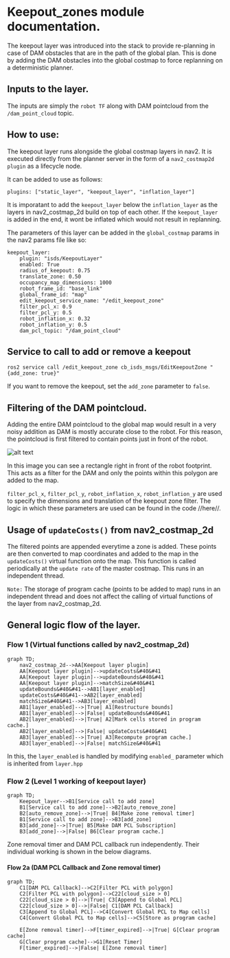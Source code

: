 # Keepout_zones module documentation.

The keepout layer was introduced into the stack to provide re-planning in case of DAM obstacles that are in the path of the global plan. This is done by adding the DAM obstacles into the global costmap to force replanning on a deterministic planner.

## Inputs to the layer.

The inputs are simply the ```robot TF``` along with DAM pointcloud from the ```/dam_point_cloud``` topic.

## How to use:

The keepout layer runs alongside the global costmap layers in nav2. It is executed directly from the planner server in the form of a ```nav2_costmap2d plugin``` as a lifecycle node.

It can be added to use as follows:
```
plugins: ["static_layer", "keepout_layer", "inflation_layer"]
```
It is imporatant to add the ```keepout_layer``` below the ```inflation_layer``` as the layers in nav2_costmap_2d build on top of each other. If the ```keepout_layer``` is added in the end, it wont be inflated which would not result in replanning.

The parameters of this layer can be added in the ```global_costmap``` params in the nav2 params file like so:
```
keepout_layer:
    plugin: "isds/KeepoutLayer"
    enabled: True
    radius_of_keepout: 0.75
    translate_zone: 0.50
    occupancy_map_dimensions: 1000
    robot_frame_id: "base_link"
    global_frame_id: "map"
    edit_keepout_service_name: "/edit_keepout_zone"
    filter_pcl_x: 0.9
    filter_pcl_y: 0.5
    robot_inflation_x: 0.32
    robot_inflation_y: 0.5
    dam_pcl_topic: "/dam_point_cloud"
```

## Service to call to add or remove a keepout

```ros2 service call /edit_keepout_zone cb_isds_msgs/EditKeepoutZone "{add_zone: true}"```

If you want to remove the keepout, set the ```add_zone``` parameter to ```false```.

## Filtering of the DAM pointcloud.
Adding the entire DAM pointcloud to the global map would result in a very noisy addition as DAM is mostly accurate close to the robot. For this reason, the pointcloud is first filtered to contain points just in front of the robot.

![alt text](resources/polygon.png)

In this image you can see a rectangle right in front of the robot footprint. This acts as a filter for the DAM and only the points within this polygon are added to the map.

```filter_pcl_x```, ```filter_pcl_y```, ```robot_inflation_x```, ```robot_inflation_y``` are used to specify the dimensions and translation of the keepout zone filter. The logic in which these parameters are used can be found in the code //here//.

## Usage of ```updateCosts()``` from nav2_costmap_2d
The filtered points are appended everytime a zone is added. These points are then converted to map coordinates and added to the map in the ```updateCosts()``` virtual function onto the map. This function is called periodically at the ```update rate``` of the master costmap. This runs in an independent thread.

```Note:``` The storage of program cache (points to be added to map) runs in an independent thread and does not affect the calling of virtual functions of the layer from nav2_costmap_2d.

## General logic flow of the layer.

### Flow 1 (Virtual functions called by nav2_costmap_2d)
```mermaid
graph TD;
    nav2_costmap_2d-->AA[Keepout layer plugin]
    AA[Keepout layer plugin]-->updateCosts&#40&#41
    AA[Keepout layer plugin]-->updateBounds&#40&#41
    AA[Keepout layer plugin]-->matchSize&#40&#41
    updateBounds&#40&#41-->AB1[layer_enabled]
    updateCosts&#40&#41-->AB2[layer_enabled]
    matchSize&#40&#41-->AB3[layer_enabled]
    AB1[layer_enabled]-->|True| A1[Restructure bounds]
    AB1[layer_enabled]-->|False| updateBounds&#40&#41
    AB2[layer_enabled]-->|True| A2[Mark cells stored in program cache.]
    AB2[layer_enabled]-->|False| updateCosts&#40&#41
    AB3[layer_enabled]-->|True| A3[Recompute program cache.]
    AB3[layer_enabled]-->|False| matchSize&#40&#41   
```
In this, the ```layer_enabled``` is handled by modifying ```enabled_``` parameter which is inherited from ```layer.hpp```

### Flow 2 (Level 1 working of keepout layer)
```mermaid
graph TD;
    Keepout_layer-->B1[Service call to add zone]
    B1[Service call to add zone]-->B2[auto_remove_zone]
    B2[auto_remove_zone]-->|True| B4[Make zone removal timer]
    B1[Service call to add zone]-->B3[add_zone]
    B3[add_zone]-->|True| B5[Make DAM PCL Subscription]
    B3[add_zone]-->|False| B6[Clear program cache.]
```
Zone removal timer and DAM PCL callback run independently. Their individual working is shown in the below diagrams.

#### Flow 2a (DAM PCL Callback and Zone removal timer)
```mermaid
graph TD;
    C1[DAM PCL Callback]-->C2[Filter PCL with polygon]
    C2[Filter PCL with polygon]-->C22[cloud_size > 0]
    C22[cloud_size > 0]-->|True| C3[Append to Global PCL]
    C22[cloud_size > 0]-->|False| C1[DAM PCL Callback]
    C3[Append to Global PCL]-->C4[Convert Global PCL to Map cells]
    C4[Convert Global PCL to Map cells]-->C5[Store as program cache]

    E[Zone removal timer]-->F[timer_expired]-->|True| G[Clear program cache]
    G[Clear program cache]-->G1[Reset Timer]
    F[timer_expired]-->|False| E[Zone removal timer]
```